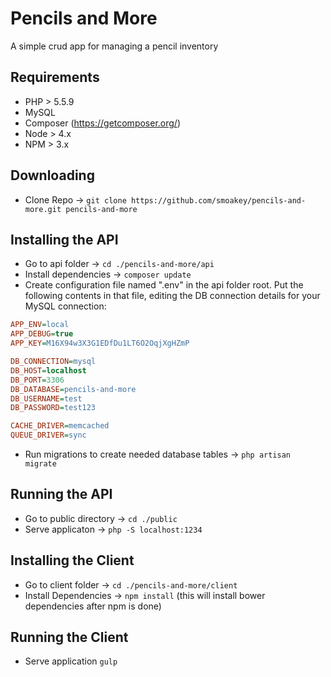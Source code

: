 # Pencils and More

A simple crud app for managing a pencil inventory


## Requirements

- PHP > 5.5.9
- MySQL
- Composer (https://getcomposer.org/)
- Node > 4.x
- NPM > 3.x


## Downloading
 - Clone Repo -> 
	```git clone https://github.com/smoakey/pencils-and-more.git pencils-and-more```


## Installing the API

- Go to api folder -> 
	```cd ./pencils-and-more/api```
- Install dependencies -> 
	```composer update```
- Create configuration file named ".env" in the api folder root. Put the following contents in that file, editing the DB connection details for your MySQL connection: 
```ini
APP_ENV=local
APP_DEBUG=true
APP_KEY=M16X94w3X3G1EDfDu1LT6O2OqjXgHZmP

DB_CONNECTION=mysql
DB_HOST=localhost
DB_PORT=3306
DB_DATABASE=pencils-and-more
DB_USERNAME=test
DB_PASSWORD=test123

CACHE_DRIVER=memcached
QUEUE_DRIVER=sync
```
- Run migrations to create needed database tables -> ```php artisan migrate```


## Running the API

- Go to public directory -> ```cd ./public```
- Serve applicaton -> ```php -S localhost:1234```


## Installing the Client

- Go to client folder -> ```cd ./pencils-and-more/client```
- Install Dependencies -> ```npm install``` (this will install bower dependencies after npm is done)


## Running the Client

- Serve application ```gulp```
